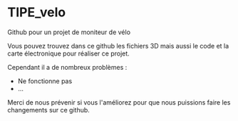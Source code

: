 # TIPE_velo
Github pour un projet de moniteur de vélo

Vous pouvez trouvez dans ce github les fichiers 3D mais aussi le code et la carte électronique pour réaliser ce projet.

Cependant il a de nombreux problèmes :
- Ne fonctionne pas
- ...

Merci de nous prévenir si vous l'améliorez pour que nous puissions faire les changements sur ce github.
